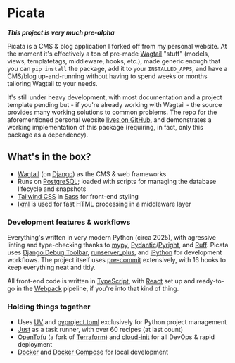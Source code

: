 # Picata

**_This project is very much pre-alpha_**

Picata is a CMS & blog application I forked off from my personal website. At the
moment it's effectively a ton of pre-made [Wagtail](https://wagtail.org) "stuff"
(models, views, templatetags, middleware, hooks, etc.), made generic enough that
you can `pip install` the package, add it to your `INSTALLED_APPS`, and have a
CMS/blog up-and-running without having to spend weeks or months tailoring Wagtail
to your needs.

It's still under heavy development, with most documentation and a project
template pending but - if you're already working with Wagtail - the source
provides many working solutions to common problems. The repo for the aforementioned
personal website [lives on GitHub](https://github.com/hipikat/hpk.io), and
demonstrates a working implementation of this package (requiring, in fact, only
this package as a dependency).

## What's in the box?

- [Wagtail](https://wagtail.org) (on [Django](https://www.djangoproject.com)) as the CMS & web frameworks
- Runs on [PostgreSQL](https://www.postgresql.org); loaded with scripts for managing the
  database lifecycle and snapshots
- [Tailwind CSS](https://tailwindcss.com) in [Sass](https://sass-lang.com) for front-end styling
- [lxml](https://lxml.de) is used for fast HTML processing in a middleware layer

### Development features & workflows

Everything's written in very modern Python (circa 2025), with agressive linting and type-checking
thanks to [mypy](https://mypy-lang.org),
[Pydantic](https://docs.pydantic.dev/latest/)/[Pyright](https://github.com/microsoft/pyright),
and [Ruff](https://docs.astral.sh/ruff/). Picata uses [Django Debug Toolbar](https://django-debug-toolbar.readthedocs.io),
[runserver_plus](https://django-extensions.readthedocs.io/en/latest/runserver_plus.html), and
[iPython](https://www.google.com/search?client=safari&rls=en&q=ipython&ie=UTF-8&oe=UTF-8) for
development workflows. The project itself uses [pre-commit](https://pre-commit.com) extensively,
with 16 hooks to keep everything neat and tidy.

All front-end code is written in [TypeScript](https://typescript-eslint.io), with
[React](https://react.dev) set up and ready-to-go in the [Webpack](https://webpack.js.org) pipeline,
if you're into that kind of thing.

### Holding things together

- Uses [UV](https://github.com/astral-sh/uv) and
  [pyproject.toml](https://packaging.python.org/en/latest/specifications/pyproject-toml/)
  exclusively for Python project management
- [Just](https://just.systems) as a task runner, with over 60 recipes (at last count)
- [OpenTofu](https://opentofu.org) (a fork of [Terraform](https://www.terraform.io)) and
  [cloud-init](https://cloud-init.io) for all DevOps & rapid deployment
- [Docker](https://www.docker.com) and [Docker Compose](https://docs.docker.com/compose/) for local
  development
